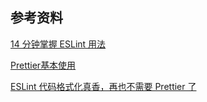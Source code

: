 



## 参考资料

[14 分钟掌握 ESLint 用法](https://www.bilibili.com/video/BV1Td4y1r7VS/?spm_id_from=333.788.top_right_bar_window_history.content.click)

[Prettier基本使用](https://www.bilibili.com/video/BV1Vw41167Yq/?spm_id_from=333.337.search-card.all.click&vd_source=22af953ea4c09540ad1966711a2d53f0)

[ESLint 代码格式化真香，再也不需要 Prettier 了](https://www.bilibili.com/video/BV1T34y1v7jr/?spm_id_from=trigger_reload&vd_source=22af953ea4c09540ad1966711a2d53f0)


